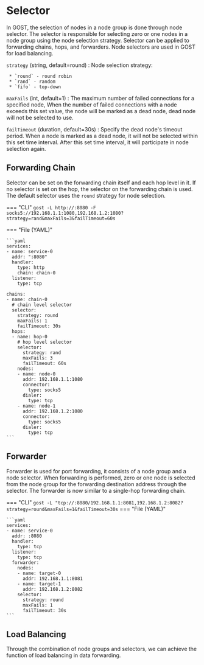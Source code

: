 # Selector

In GOST, the selection of nodes in a node group is done through node selector. The selector is responsible for selecting zero or one nodes in a node group using the node selection strategy. Selector can be applied to forwarding chains, hops, and forwarders. Node selectors are used in GOST for load balancing.

`strategy` (string, default=round)
:    Node selection strategy:
    
     * `round` - round robin
     * `rand` - random
     * `fifo` - top-down 

`maxFails` (int, default=1)
:    The maximum number of failed connections for a specified node, When the number of failed connections with a node exceeds this set value, the node will be marked as a dead node, dead node will not be selected to use.

`failTimeout` (duration, default=30s)
:    Specify the dead node's timeout period. When a node is marked as a dead node, it will not be selected within this set time interval. After this set time interval, it will participate in node selection again.

## Forwarding Chain

Selector can be set on the forwarding chain itself and each hop level in it. If no selector is set on the hop, the selector on the forwarding chain is used. The default selector uses the `round` strategy for node selection.

=== "CLI"
	```
	gost -L http://:8080 -F socks5://192.168.1.1:1080,192.168.1.2:1080?strategy=rand&maxFails=3&failTimeout=60s
	```

=== "File (YAML)"

    ```yaml
    services:
    - name: service-0
      addr: ":8080"
      handler:
        type: http
        chain: chain-0
      listener:
        type: tcp

    chains:
    - name: chain-0
	  # chain level selector
      selector:
        strategy: round
        maxFails: 1
        failTimeout: 30s
      hops:
      - name: hop-0
	    # hop level selector
        selector:
          strategy: rand
          maxFails: 3
          failTimeout: 60s
        nodes:
        - name: node-0
          addr: 192.168.1.1:1080
          connector:
            type: socks5
          dialer:
            type: tcp
        - name: node-1
          addr: 192.168.1.2:1080
          connector:
            type: socks5
          dialer:
            type: tcp
	```

## Forwarder

Forwarder is used for port forwarding, it consists of a node group and a node selector. When forwarding is performed, zero or one node is selected from the node group for the forwarding destination address through the selector. The forwarder is now similar to a single-hop forwarding chain.

=== "CLI"
    ```
	gost -L "tcp://:8080/192.168.1.1:8081,192.168.1.2:8082?strategy=round&maxFails=1&failTimeout=30s
	```
=== "File (YAML)"

    ```yaml
    services:
    - name: service-0
      addr: :8080
      handler:
        type: tcp
      listener:
        type: tcp
      forwarder:
        nodes:
        - name: target-0
          addr: 192.168.1.1:8081
        - name: target-1
          addr: 192.168.1.2:8082
        selector:
          strategy: round
          maxFails: 1
          failTimeout: 30s
	```

## Load Balancing

Through the combination of node groups and selectors, we can achieve the function of load balancing in data forwarding.